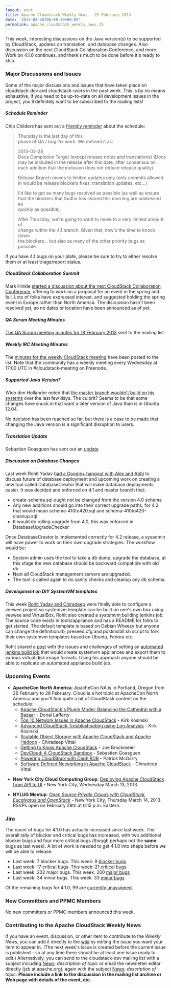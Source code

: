```yaml
---
layout: post
title: Apache Cloudstack Weekly News - 25 February 2013
date: '2013-02-26T06:08:30+00:00'
permalink: apache_cloudstack_weekly_news_25
---
```

<p>This week, interesting discussions on the Java version(s) to be supported by CloudStack, updates on translation, and database changes. Also discussion on the next CloudStack Collaboration Conference, and more. Work on 4.1.0 continues, and there's much to be done before it's ready to ship.</p>

<h3><a name="ApacheCloudstackWeeklyNews-25February2013-MajorDiscussionsandIssues"></a>Major Discussions and Issues</h3>

<p>Some of the major discussions and issues that have taken place on cloudstack-dev and cloudstack-users in the past week. This is by no means exhaustive, if you need to be up-to-date on all development issues in the project, you'll definitely want to be subscribed to the mailing lists!</p>

<h5><a name="ApacheCloudstackWeeklyNews-25February2013-ScheduleReminder"></a>Schedule Reminder</h5>

<p>Chip Childers has sent out a <a href="http://markmail.org/message/z37xsunbtikzukzl" class="external-link" rel="nofollow">friendly reminder</a> about the schedule: </p>

<blockquote>
<p> Thursday is the last day of this<br/>
phase of QA / bug-fix work.  We defined it as:</p>

<p>2013-02-28<br/>
  Docs Completion Target (except release notes and translations) (Docs<br/>
  may be included in the release after this date, after consensus on<br/>
  each addition that the inclusion does not reduce release quality).</p>

<p>  Release Branch moves to limited updates only (only commits allowed<br/>
  in would be release blockers fixes, translation updates, etc...)</p>

<p>I'd like to get as many bugs resolved as possible (as well as ensure<br/>
that the blockers that Sudha has shared this morning are addressed as<br/>
quickly as possible).</p>

<p>After Thursday, we're going to want to move to a very limited amount of<br/>
change within the 4.1 branch.  Given that, now's the time to knock down<br/>
the blockers...  but also as many of the other priority bugs as<br/>
possible.</p></blockquote>

<p>If you have 4.1 bugs on your plate, please be sure to try to either resolve them or at least triage/report status. </p>

<h5><a name="ApacheCloudstackWeeklyNews-25February2013-CloudStackCollaborationSummit"></a>CloudStack Collaboration Summit</h5>

<p>Mark Hinkle <a href="http://markmail.org/message/flbkomj6mvgvfsdx" class="external-link" rel="nofollow">started a discussion about the next CloudStack Collaboration Conference</a>, offering to work on a proposal for an event in the spring and fall. Lots of folks have expressed interest, and suggested holding the spring event in Europe rather than North America. The discussion hasn't been resolved yet, so no dates or location have been announced as of yet. </p>

<h5><a name="ApacheCloudstackWeeklyNews-25February2013-QAScrumMeetingMinutes"></a>QA Scrum Meeting Minutes</h5>

<p><a href="/confluence/display/CLOUDSTACK/Minutes+18th+Feb+2013" title="Minutes 18th Feb 2013">The QA Scrum meeting minutes for 18 February 2013</a> sent to the mailing list.</p>

<h5><a name="ApacheCloudstackWeeklyNews-25February2013-WeeklyIRCMeetingMinutes"></a>Weekly IRC Meeting Minutes</h5>

<p>The <a href="http://markmail.org/message/s5dg4bwzlpk7rt4z" class="external-link" rel="nofollow">minutes for the weekly CloudStack meeting</a> have been posted to the list. Note that the community has a weekly meeting every Wednesday at 17:00 UTC in #cloudstack-meeting on Freenode.</p>

<h5><a name="ApacheCloudstackWeeklyNews-25February2013-SupportedJavaVersion%3F"></a>Supported Java Version?</h5>

<p>Wido den Hollander noted that <a href="http://markmail.org/message/sryxuq6ks7ukpkp6" class="external-link" rel="nofollow">the master branch wouldn't build on his systems</a> over the last few days. The culprit? Seems to be that some changes have snuck in that want a later version of Java than is in Ubuntu 12.04.</p>

<p>No decision has been reached so far, but there is a case to be made that changing the Java version is a significant disruption to users.</p>

<h5><a name="ApacheCloudstackWeeklyNews-25February2013-TranslationUpdate"></a>Translation Update</h5>

<p>Sebastien Goasguen has sent out an <a href="http://markmail.org/message/wnkzas5bnd4t3fn6" class="external-link" rel="nofollow">update</a></p>

<h5><a name="ApacheCloudstackWeeklyNews-25February2013-DiscussiononDatabaseChanges"></a>Discussion on Database Changes</h5>

<p>Last week Rohit Yadav <a href="https://www.youtube.com/watch?v=Xp2AGii1szQ" class="external-link" rel="nofollow">had a Google&#43; hangout with Alex and Abhi</a> to discuss future of database deployment and upcoming work on creating a new tool called DatabaseCreator that will make database deployments easier. It was decided and enforced on 4.1 and master branch that:</p>

<ul>
	<li>create-schema.sql ought not be changed from the version 4.0 schema</li>
	<li>Any new additions should go into their correct upgrade paths, for 4.2 that would mean schema-410to420.sql and schema-410to420-cleanup.sql</li>
	<li>It would do rolling upgrade from 4.0, this was enforced in DatabaseUpgradeChecker</li>
</ul>


<p>Once DatabaseCreator is implemented correctly for 4.2 release, a sysadmin will have power to work on their own upgrade strategies. The workflow would be:</p>

<ul>
	<li>System admin uses the tool to take a db dump, upgrade the database, at this stage the new database should be backward compatible with old db.</li>
	<li>Next all CloudStack management servers are upgraded.</li>
	<li>The tool is called again to do sanity checks and cleanup any db schema.</li>
</ul>


<h5><a name="ApacheCloudstackWeeklyNews-25February2013-DevelopmentonDIYSystemVMtemplates"></a>Development on DIY SystemVM templates</h5>

<p>This week <a href="http://markmail.org/message/znflttrdsv3gtoh4" class="external-link" rel="nofollow">Rohit Yadav and Chiradeep</a> were finally able to configure a veewee project so systemvm template can be built on one's own box using veewee and VirtualBox, Rohit also created a systemvm building jenkins job. The source code exists in tools/appliance and has a README for folks to get started. The default template is based on Debian Wheezy but anyone can change the definition.rb, preseed.cfg and postinstall.sh script to fork their own systemvm templates based on Ubuntu, Fedora etc.</p>

<p>Rohit shared a <a href="http://rohityadav.in/logs/building-systemvms/" class="external-link" rel="nofollow">post</a> with the issues and challenges of setting an <a href="http://jenkins.cloudstack.org/view/master/job/build-systemvm-master/" class="external-link" rel="nofollow">automated jenkins build job</a> that would create systemvm appliances and export them to various virtual disk image formats. Using his approach anyone should be able to replicate an automated appliance build job.</p>

<h3><a name="ApacheCloudstackWeeklyNews-25February2013-UpcomingEvents"></a>Upcoming Events</h3>

<ul>
	<li><b>ApacheCon North America</b>: ApacheCon NA is in Portland, Oregon from 26 February to 28 February. Cloud is a hot topic at ApacheCon North America and you'll find quite a bit of CloudStack content on the schedule:
	<ul>
		<li><a href="http://na.apachecon.com/schedule/presentation/126/" class="external-link" rel="nofollow">Apache CloudStack's Plugin Model: Balancing the Cathedral with a Bazaar</a> &#45; Donal Lafferty</li>
		<li><a href="http://na.apachecon.com/schedule/presentation/127/" class="external-link" rel="nofollow">Top 10 Network Issues in Apache CloudStack</a> &#45; Kirk Kosinski</li>
		<li><a href="http://na.apachecon.com/schedule/presentation/128/" class="external-link" rel="nofollow">Advanced CloudStack Troubleshooting using Log Analysis</a> &#45; Kirk Kosinski</li>
		<li><a href="http://na.apachecon.com/schedule/presentation/129/" class="external-link" rel="nofollow">Scalable Object Storage with Apache CloudStack and Apache Hadoop</a> &#45; Chiradeep Vittal</li>
		<li><a href="http://na.apachecon.com/schedule/presentation/116/" class="external-link" rel="nofollow">Getting to Know Apache CloudStack</a> &#45; Joe Brockmeier</li>
		<li><a href="http://na.apachecon.com/schedule/presentation/145/" class="external-link" rel="nofollow">DevCloud: A CloudStack Sandbox</a> &#45; Sebastien Goasguen</li>
		<li><a href="http://na.apachecon.com/schedule/presentation/146/" class="external-link" rel="nofollow">Powering CloudStack with Ceph RDB</a> &#45; Patrick McGarry</li>
		<li><a href="http://na.apachecon.com/schedule/presentation/147/" class="external-link" rel="nofollow">Software Defined Networking in Apache CloudStack</a> &#45; Chiradeep Vittal</li>
	</ul>
	</li>
</ul>


<ul>
	<li><b>New York City Cloud Computing Group</b>: <a href="http://www.meetup.com/nyccloudcomputing/events/104771232/" class="external-link" rel="nofollow">Deploying Apache CloudStack from API to UI</a> &#45; New York City, Wednesday March 13, 2013.</li>
</ul>


<ul>
	<li><b>NYLUG Meetup</b>: <a href="http://www.meetup.com/nylug-meetings/events/82181872/" class="external-link" rel="nofollow"><em>Open Source Private Clouds with CloudStack, Eucalyptus and OpenStack</em></a> &#45; New York City, Thursday March 14, 2013. RSVPs open on February 28th at 6:15 p.m. Eastern.</li>
</ul>


<h3><a name="ApacheCloudstackWeeklyNews-25February2013-Jira"></a>Jira</h3>

<p>The count of bugs for 4.1.0 has actually increased since last week. The overall tally of blocker and critical bugs has increased, with two additional blocker bugs and four more critical bugs (though perhaps not the <b>same</b> bugs as last week). A lot of work is needed to get 4.1.0 into shape before we will be able to release.</p>

<ul>
	<li>Last week: 7 blocker bugs. This week: 9 <a href="http://is.gd/blockers41acs" class="external-link" rel="nofollow">blocker bugs</a></li>
	<li>Last week: 17 critical bugs. This week: 21 <a href="http://is.gd/critical41acs" class="external-link" rel="nofollow">critical bugs</a></li>
	<li>Last week: 202 major bugs. This week: 200 <a href="http://is.gd/major41acs" class="external-link" rel="nofollow">major bugs</a></li>
	<li>Last week: 34 minor bugs. This week: 33 <a href="http://is.gd/minor41acs" class="external-link" rel="nofollow">minor bugs</a></li>
</ul>


<p>Of the remaining bugs for 4.1.0, 99 are <a href="http://is.gd/unassigned41acs" class="external-link" rel="nofollow">currently unassigned</a>.</p>

<h3><a name="ApacheCloudstackWeeklyNews-25February2013-NewCommittersandPPMCMembers"></a>New Committers and PPMC Members</h3>

<p>No new committers or PPMC members announced this week.</p>

<h3><a name="ApacheCloudstackWeeklyNews-25February2013-ContributingtotheApacheCloudStackWeeklyNews"></a>Contributing to the Apache CloudStack Weekly News</h3>

<p>If you have an event, discussion, or other item to contribute to the <em>Weekly News</em>, you can add it directly to the <a href="https://cwiki.apache.org/confluence/display/CLOUDSTACK/CloudStack+Weekly+News" class="external-link" rel="nofollow">wiki</a> by editing the issue you want your item to appear in. (The next week's issue is created before the current issue is published - so at any time there should be at least one issue ready to edit.) Alternatively, you can send to the cloudstack-dev mailing list with a subject including <a href="/confluence/display/CLOUDSTACK/News" title="News">News</a>: <em>description of topic</em> or email the newsletter editor directly (jzb at apache.org), again with the subject <a href="/confluence/display/CLOUDSTACK/News" title="News">News</a>: <em>description of topic</em>. <b>Please include a link to the discussion in the mailing list archive or Web page with details of the event, etc.</b> </p>

